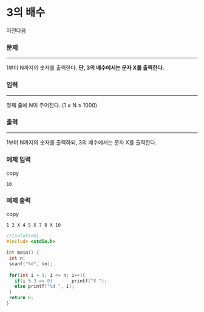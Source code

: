# 3의 배수

이전다음

### 문제

------

1부터 N까지의 숫자를 출력한다. **단, 3의 배수에서는 문자 X를 출력한다.**

 

### 입력

------

첫째 줄에 N이 주어진다. (1 ≤ N ≤ 1000)

 

### 출력

------

1부터 N까지의 숫자를 출력하되, 3의 배수에서는 문자 X를 출력한다.

 

### 예제 입력

copy

```
10
```

### 예제 출력

copy

```
1 2 X 4 5 X 7 8 X 10
```

 ```c++
//[solution]
#include <stdio.h>

int main() {
  int n;
  scanf("%d", &n);
  
  for(int i = 1; i <= n; i++){
    if(i % 3 == 0)       printf("X ");
    else printf("%d ", i);
  }
  return 0;
}
 ```


